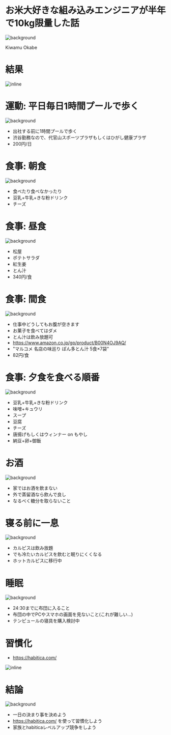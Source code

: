 # お米大好きな組み込みエンジニアが半年で10kg限量した話

![background](img/large_rice.png)

Kiwamu Okabe

# 結果

![inline](img/graph.png)

# 運動: 平日毎日1時間プールで歩く

![background](img/pool.png)

* 出社する前に1時間プールで歩く
* 渋谷勤務なので、代官山スポーツプラザもしくはひがし健康プラザ
* 200円/日

# 食事: 朝食

![background](img/soymilk.png)

* 食べたり食べなかったり
* 豆乳+牛乳+きな粉ドリンク
* チーズ

# 食事: 昼食

![background](img/matsuya.png)

* 松屋
* ポテトサラダ
* 紅生姜
* とん汁
* 340円/食

# 食事: 間食

![background](img/tonjiru.png)

* 仕事中どうしてもお腹が空きます
* お菓子を食べてはダメ
* とん汁は飲み放題可
* https://www.amazon.co.jp/gp/product/B00N4OJ9AQ/
* "マルコメ 名店の味巡り ぽん多とん汁 5食×7袋"
* 82円/食

# 食事: 夕食を食べる順番

![background](img/dinner.png)

* 豆乳+牛乳+きな粉ドリンク
* 味噌+キュウリ
* スープ
* 豆腐
* チーズ
* 唐揚げもしくはウィンナー on もやし
* 納豆+卵+御飯

# お酒

![background](img/shiro-kirishima.png)

* 家ではお酒を飲まない
* 外で蒸留酒なら飲んで良し
* なるべく糖分を取らないこと

# 寝る前に一息

![background](img/calpis.png)

* カルピスは飲み放題
* でも冷たいカルピスを飲むと眠りにくくなる
* ホットカルピスに移行中

# 睡眠

![background](img/bnr_middle-bed.png)

* 24:30までに布団に入ること
* 布団の中でPCやスマホの画面を見ないこと(これが難しい...)
* テンピュールの寝具を購入検討中

# 習慣化

* https://habitica.com/

![inline](img/habitica.png)

# 結論

![background](img/Habitica-Logo.png)

* 一日の決まり事を決めよう
* https://habitica.com/ を使って習慣化しよう
* 家族とhabiticaレベルアップ競争をしよう
